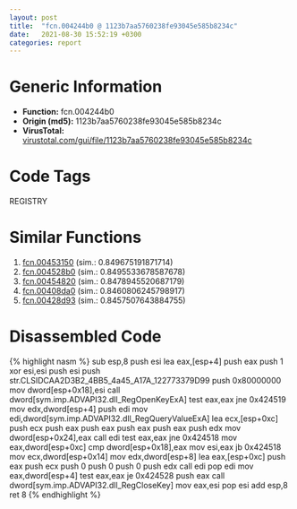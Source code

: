 ```yaml
---
layout: post
title:  "fcn.004244b0 @ 1123b7aa5760238fe93045e585b8234c"
date:   2021-08-30 15:52:19 +0300
categories: report
---
```


# Generic Information
- **Function:** fcn.004244b0
- **Origin (md5):** 1123b7aa5760238fe93045e585b8234c
- **VirusTotal:** [virustotal.com/gui/file/1123b7aa5760238fe93045e585b8234c][virustotal_ref]

# Code Tags
<span class="tag" id="REGISTRY">REGISTRY</span>


# Similar Functions

1. [fcn.00453150][similar_1_ref] (sim.: 0.849675191871714)
2. [fcn.004528b0][similar_2_ref] (sim.: 0.8495533678587678)
3. [fcn.00454820][similar_3_ref] (sim.: 0.8478945520687179)
4. [fcn.00408da0][similar_4_ref] (sim.: 0.8460806245798917)
5. [fcn.00428d93][similar_5_ref] (sim.: 0.8457507643884755)


# Disassembled Code

{% highlight nasm %}
sub esp,8
push esi
lea eax,[esp+4]
push eax
push 1
xor esi,esi
push esi
push str.CLSIDCAA2D3B2_4BB5_4a45_A17A_122773379D99
push 0x80000000
mov dword[esp+0x18],esi
call dword[sym.imp.ADVAPI32.dll_RegOpenKeyExA]
test eax,eax
jne 0x424519
mov edx,dword[esp+4]
push edi
mov edi,dword[sym.imp.ADVAPI32.dll_RegQueryValueExA]
lea ecx,[esp+0xc]
push ecx
push eax
push eax
push eax
push eax
push edx
mov dword[esp+0x24],eax
call edi
test eax,eax
jne 0x424518
mov eax,dword[esp+0xc]
cmp dword[esp+0x18],eax
mov esi,eax
jb 0x424518
mov ecx,dword[esp+0x14]
mov edx,dword[esp+8]
lea eax,[esp+0xc]
push eax
push ecx
push 0
push 0
push 0
push edx
call edi
pop edi
mov eax,dword[esp+4]
test eax,eax
je 0x424528
push eax
call dword[sym.imp.ADVAPI32.dll_RegCloseKey]
mov eax,esi
pop esi
add esp,8
ret 8
{% endhighlight %}


[similar_1_ref]: /report/fcn.00453150@289859175c221b107317af7727d26c17
[similar_2_ref]: /report/fcn.004528b0@289859175c221b107317af7727d26c17
[similar_3_ref]: /report/fcn.00454820@4fe6510221c33bf023f6abed461fc13f
[similar_4_ref]: /report/fcn.00408da0@0403abd1e9e066fc89cddd5736647282
[similar_5_ref]: /report/fcn.00428d93@7b00dd8f2abf54a73bfb09681334ff78
[virustotal_ref]: https://www.virustotal.com/gui/file/1123b7aa5760238fe93045e585b8234c